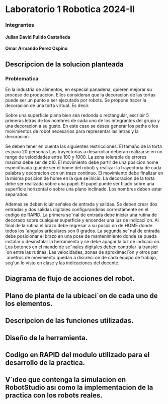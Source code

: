# Laboratorio 1 Robotica 2024-II
### Integrantes
#### Julian David Pulido Castañeda
#### Omar Armando Perez Ospino
## Descripcion de la solucion planteada
### Problematica
En la industria de alimentos, en especial panaderıa, quieren mejorar su proceso de produccion. Ellos consideran que la decoracion de las tortas puede ser un punto a ser ejecutado por robots. Se propone hacer la decoracion de una torta virtual. Es decir. 

Sobre una superficie plana bien sea redonda o rectangular, escribir 5 primeras letras de los nombres de cada uno de los integrantes del grupo y una decoracion a su gusto. En este caso se desea generar los paths o los movimientos de robot necesarios para representar las letras y la decoracion. 

Se deben tener en cuenta las siguientes restricciones:
El tamaño de la torta es para 20 personas
Las trayectorias a desarrollar deberan realizarse en un rango de velocidades entre 100 y 1000.
La zona tolerable de errores maxima debe ser de z10.
El movimiento debe partir de una posicion home especificada (puede ser el home del robot) y realizar la trayectoria de cada palabra y decoracion con un trazo continuo. El movimiento debe finalizar en la misma posicion de home en la que se inicio.
La decoracion de la torta debe ser realizada sobre una papel. El papel puede ser fijado sobre una superficie horizontal o sobre una plano inclinado.
Los nombres deben estar separados.

Ademas se deben icluir señales de entrada y salidas. Se deben crear dos entradas y dos salidas digitales configurandolas correctamente en el codigo de RAPID.
La primera se˜nal de entrada debe iniciar una rutina de decorado sobre cualquier superficie y encender una luz
de indicaci´on. Al final de la rutina el brazo debe regresar a su posici´on de HOME donde todos los ´angulos
articulares son 0 grados.
La segunda se˜nal de entrada debe posicionar el brazo en una pose de mantenimiento donde se pueda instalar
o desinstalar la herramienta y se debe apagar la luz de indicaci´on.
Los botones en el mando de se˜nales digitales deben controlar la transici´on entre las rutinas.
Las velocidades, zonas de aproximaci´on y otros par´ametros de movimiento quedan a discreci´on de cada equipo de
trabajo, seg´un lo visto en clase y las indicaciones del docente.
## Diagrama de flujo de acciones del robot.
## Plano de planta de la ubicaci´on de cada uno de los elementos.
## Descripcion de las funciones utilizadas.
## Diseño de la herramienta.
## Codigo en RAPID del modulo utilizado para el desarrollo de la practica.
## V´ıdeo que contenga la simulacion en RobotStudio ası como la implementacion de la practica con los robots reales.
